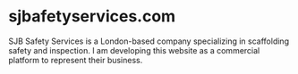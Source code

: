 # sjbafetyservices.com

SJB Safety Services is a London-based company specializing in scaffolding safety and inspection. 
I am developing this website as a commercial platform to represent their business.